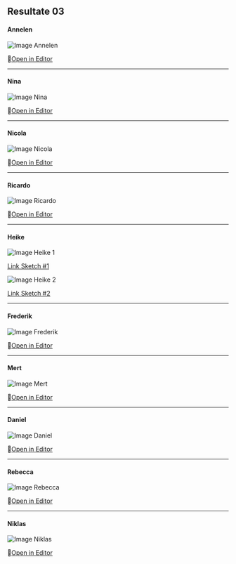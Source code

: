 ## Resultate 03

#### Annelen

![Image Annelen](media/03/Annelen.png)

🔗[Open in Editor](https://editor.p5js.org/Annelen/sketches/4AGMr12qF)

---

#### Nina

![Image Nina](media/03/Nina.png)

🔗[Open in Editor](https://editor.p5js.org/NinaBue/sketches/ZsJLhGaPZ)

---

#### Nicola

![Image Nicola](media/03/Nicola.png)

🔗[Open in Editor](https://editor.p5js.org/nicola931/sketches/ow53JcLwC)

---

#### Ricardo

![Image Ricardo](media/03/Ricardo.png)

🔗[Open in Editor](https://editor.p5js.org/RicardoBachmann/sketches/83qx5-Nsm)

---

#### Heike

![Image Heike 1](media/03/Heike1.png)

[Link Sketch #1](https://editor.p5js.org/heikegrebin/sketches/f7BQhU7hV)

![Image Heike 2](media/03/Heike2.png)

[Link Sketch #2](https://editor.p5js.org/heikegrebin/sketches/paLzhmSl8)

---

#### Frederik

![Image Frederik](media/03/Frederik.png)

🔗[Open in Editor](https://editor.p5js.org/gribelgrubel/sketches/rX8Of6l7S)

---

#### Mert

![Image Mert](media/03/Mert.png)

🔗[Open in Editor](https://editor.p5js.org/mertekinci/sketches/CasQc1WfO)

---

#### Daniel

![Image Daniel](media/03/Daniel.png)

🔗[Open in Editor](https://editor.p5js.org/drmarzipan/sketches/tu74WMkvW)

---

#### Rebecca

![Image Rebecca](media/03/Rebecca.png)

🔗[Open in Editor](https://editor.p5js.org/rebeccuxs/sketches/qCwQZYCmO)

---

#### Niklas

![Image Niklas](media/03/Niklas.png)

🔗[Open in Editor](https://editor.p5js.org/niklas92/sketches/7i55DfAaj)
